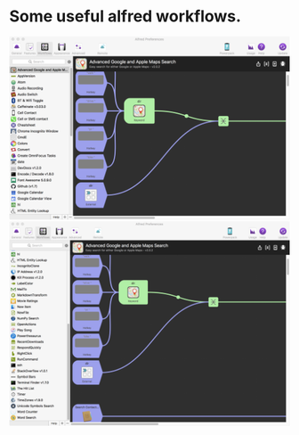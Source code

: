 <!-- #===============================* -->
<!-- # Author: Bhishan Poudel
<!-- # Date  : Apr 9, 2018
<!-- #===============================* -->
#  Some useful alfred workflows.
 ![workflows1](workflows1.png) 
  ![workflows2](workflows2.png) 
